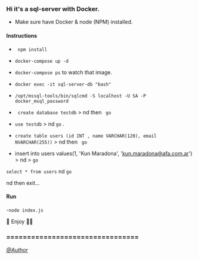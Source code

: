 ### Hi it's a sql-server with Docker.

- Make sure have Docker & node (NPM) installed.

#### Instructions

- ``` npm install```
- ```docker-compose up -d  ```

- ``` docker-compose ps ``` to watch that image.

- ```docker exec -it sql-server-db "bash"```
- ```/opt/mssql-tools/bin/sqlcmd -S localhost -U SA -P docker_msql_password ```
- ``` create database testdb``` > nd then ``` go```
-  ``` use testdb ``` > nd ``` go ``` .
-  ``` create table users (id INT , name VARCHAR(120), email NVARCHAR(255)) ``` > nd then ``` go```
-  insert into users values(1, 'Kun Maradona', 'kun.maradona@afa.com.ar') > nd > ```go ```

``` select * from users ``` nd ```go```

nd then exit...

#### Run 

-```node index.js ```


🥳 Enjoy 👍🏼

### ================================
*[@Author](https://github.com/dbeetoven)*
